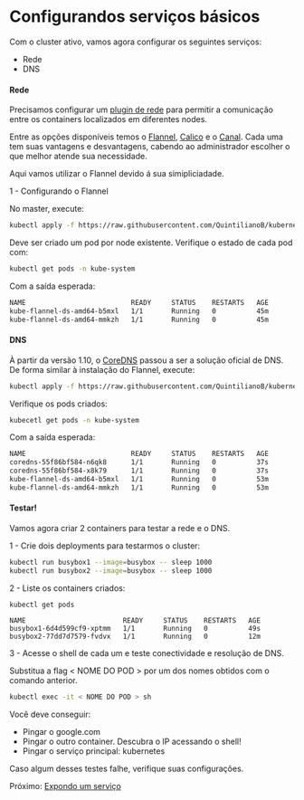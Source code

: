 # Configurandos serviços básicos

Com o cluster ativo, vamos agora configurar os seguintes serviços:

* Rede
* DNS

#### Rede

Precisamos configurar um [plugin de rede](https://kubernetes.io/docs/concepts/cluster-administration/networking/)
para permitir a comunicação entre os containers localizados em diferentes nodes.

Entre as opções disponíveis temos o [Flannel](https://github.com/coreos/flannel), 
[Calico](https://www.projectcalico.org/) e o [Canal](https://github.com/projectcalico/canal).
Cada uma tem suas vantagens e desvantagens, cabendo ao administrador escolher o que melhor 
atende sua necessidade.

Aqui vamos utilizar o Flannel devido á sua simipliciadade.

1 - Configurando o Flannel

No master, execute:

```bash
kubectl apply -f https://raw.githubusercontent.com/QuintilianoB/kubernetes-hands-on/master/arquivos/servicos/flannel.yaml
``` 

Deve ser criado um pod por node existente. Verifique o estado de cada pod com:

```bash
kubectl get pods -n kube-system
```

Com a saída esperada:

```bash
NAME                          READY     STATUS    RESTARTS   AGE
kube-flannel-ds-amd64-b5mxl   1/1       Running   0          45m
kube-flannel-ds-amd64-mmkzh   1/1       Running   0          45m
```

#### DNS

À partir da versão 1.10, o [CoreDNS](https://coredns.io/) passou a ser a solução oficial de DNS. De forma 
similar à instalação do Flannel, execute:

```bash
kubectl apply -f https://raw.githubusercontent.com/QuintilianoB/kubernetes-hands-on/master/arquivos/servicos/coredns.yaml
```

Verifique os pods criados:

```bash
kubecetl get pods -n kube-system
```

Com a saída esperada:

```bash
NAME                          READY     STATUS    RESTARTS   AGE
coredns-55f86bf584-n6qk8      1/1       Running   0          37s
coredns-55f86bf584-x8k79      1/1       Running   0          37s
kube-flannel-ds-amd64-b5mxl   1/1       Running   0          53m
kube-flannel-ds-amd64-mmkzh   1/1       Running   0          53m
```

#### Testar!

Vamos agora criar 2 containers para testar a rede e o DNS.

1 - Crie dois deployments para testarmos o cluster:

```bash
kubectl run busybox1 --image=busybox -- sleep 1000
kubectl run busybox2 --image=busybox -- sleep 1000
```

2 - Liste os containers criados:

```
kubectl get pods 

NAME                        READY     STATUS    RESTARTS   AGE
busybox1-6d4d599cf9-xptmm   1/1       Running   0          49s
busybox2-77dd7d7579-fvdvx   1/1       Running   0          12m
```

3 - Acesse o shell de cada um e teste conectividade e resolução de DNS.

Substitua a flag < NOME DO POD > por um dos nomes obtidos com o comando anterior.

```bash
kubectl exec -it < NOME DO POD > sh
```

Você deve conseguir:

* Pingar o google.com
* Pingar o outro container. Descubra o IP acessando o shell!
* Pingar o serviço principal: kubernetes

Caso algum desses testes falhe, verifique suas configurações.

Próximo: [Expondo um serviço](publicar.md) 
